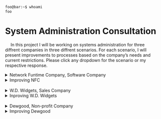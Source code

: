 ```bash
foo@bar:~$ whoami
foo
```
<h1>System Administration Consultation</h1>

<p>&emsp;
In this project I will be working on systems administration for three diffrent companies in three diffrent scenarios. For each scenario, I will present improvements to processes based on the company’s needs and current restrictions. Please click any dropdown for the scenario or my respective response.</p>
<details><summary>Network Funtime Company, Software Company</summary>
<p>Network Funtime Company is a small company that builds open-source software. The company is made up software engineers, a few designers, one person in Human Resources (HR), and a small sales team. Altogether, there are 100 employees. They recently hired you as a system administrator to come in and become their IT department.<br>

When a new person is hired on, the HR person purchases a laptop for them to do their work. The HR representative is unfamiliar with what type of hardware is out there; if a new employee requests a laptop, the HR person will purchase the cheapest option for a laptop online. Because of this, almost everyone has a different laptop model. The company doesn’t have too much revenue to spend, so they don’t order laptops until someone gets hired at the company. This leads to a few days of wait time from when someone starts to when they can actually work on a laptop.<br>

The company doesn’t label their computers with anything, so if a computer is missing or stolen, there’s no way to audit it. There’s no inventory system to keep track of what’s currently in the fleet.<br>

Once a computer is purchased, the HR person hands it to the new employee to set up. Software engineers that use Linux have to find a USB drive and add their preferred distribution to the laptop. Anytime someone needs something from HR -- whether it’s office related or tech related -- they email the HR representative directly.<br>

When a new employee gets a machine, they’re given logins to use cloud services. They get a personal orientation with HR to make sure they can login. This requires the HR person to block off a few hours for every new employee. If an employee forgets the login to their machine, they have no way to retrieve a password and they have to reimagine their machine. Employees don’t have a strict password requirement to set for their computers.<br>

The company currently has many of their services in the cloud, such as email, word processors, spreadsheet applications, etc. They also use the application, Slack, for instant communication.<br>
</p>
</details>

<details><summary>Improving NFC</summary>
  <p>
Hardware Management Issues:<br>
Laptop purchases for new employees should be more standardized. For example, there should be three pre-approved laptop brands/models for users that will be sufficient for their respective roles. This will increase productivity, as issues that have occurred before can likely be fixed more easily if they happen on the same model. Depending on the expected employee size, this also allows the company to buy in bulk, receiving a sizable discount. When buying in bulk, it would be wise to purchase spare hardware in case a user's laptop breaks or a new hire needs a laptop, avoiding several days of waiting. These computers can be preinstalled with the required software and BIOS for the employees' needs. The company also needs an accurate hardware inventory that contains information on each computer. This inventory can include the purchase date, an assigned ID number, model, and the ID of the assigned employee. This will greatly reduce potential theft, as each employee will be responsible for an assigned computer. It will also improve overall security management and auditing.<br>

Software and Security:<br>
To reduce an employee's setup time, create standardized OS images as needed for Windows or Linux systems that can be deployed via network boot or implemented using a USB drive. There should also be a password policy as well as a password management system. This will help prevent guessed passwords and brute-force attacks on the system. Through the password management system, IT can recover forgotten passwords or assign a temporary password to be changed at the next login. Depending on the type of data an employee is expected to handle, it would be wise to implement two-factor authentication via biometrics or a key, adding another protective layer to our data.<br>

IT Support and Communication Issues:<br>
It would be wise to implement an IT ticketing system, such as FreshService or osTicket, depending on the needs of the company. This will streamline support, reduce the need to contact HR, decrease required response times, and allow for more efficient tracking of related IT issues. It would also be beneficial to create a portal or manual for common issues that appear and how they can be fixed, to reduce the overall workload on IT staff for easily solvable problems. Onboarding can also be automated using different applications to set up user accounts.<br>

Lacking Security Testing:<br>
The company needs to implement regularly scheduled security tests on their system. This could help identify potential vulnerabilities before they are exploited. Employees should also receive regular training on common IT principles, such as identifying scam emails.<br>

If these examples are implemented NFC can greatly inprove it's IT infrastructure, enhance data security, and reduce the potential workload on the IT department.
</details>
<br>
<details>
  <summary>W.D. Widgets, Sales Company</summary>
  W.D. Widgets is a small company that sells widgets. They’re mostly made up of salespeople who work with lots of clients. You’ve taken over as the sole IT person for this company of 80-100 people.<br>

When HR tells you to provision a machine for a new employee, you order the hardware directly from a business vendor. You keep one or two machines in stock, in case of emergency. The users receive a username that you generate for them. You then give them an orientation on how to login when they start. You currently manage all of your machines using Windows Active Directory. The company uses only Windows computers. When a new computer is provisioned, you have to install lots of sales-specific applications manually onto every machine. This takes a few hours of your time for each machine. When someone has an IT-related request, they email you directly to help them.<br>

Almost all software is kept in-house, meaning that you’re responsible for the email server, local machine software, and instant messenger. None of the company’s services are kept on the cloud.<br>

Customer data is stored on a single file server. When a new salesperson starts, you also map this file server onto their local machine, so that they can access it like a directory. Whoever creates a folder on this server owns that folder and everything in it. There are no backups to this critical customer data. If a user deletes something, it may be lost for everyone.<br>

The company generates a lot of revenue and is rapidly growing. They’re expecting to hire hundreds of new employees in the next year or so, and you may not be able to scale your operations at the pace you’re working.<br>


</details>
<details>
  <summary>Inproving W.D. Widgets</summary>
  There are several things that W.D. Widgets can implement to increase their security and productivity.<br>

Provision of laptops can be automated to reduce the time needed to set up each machine. This can be accomplished by creating several machine images with the software an employee needs, using tools like the Microsoft Deployment Toolkit. The company should also look into creating a cloud-based backup system for their data. This will help prevent data loss and increase the speed of recovery. Services such as email should be moved to a cloud service to reduce on-premises infrastructure and allow for easier scaling as the company rapidly grows.<br>

The file server also needs better access controls to prevent loss or unauthorized access. Using a file management system, you can edit an employee's permissions to only what is necessary for their position. There is no reason someone in sales should be able to access data meant for IT or all customer data, especially passwords.<br>

As the company is growing rapidly, it would be wise to establish connections with trusted vendors for discounts on bulk machine purchases, and the number of backup machines may need to scale with the number of employees hired.<br>

In this description, there was no detailed data recovery plan in case of an emergency, whether it be software-related or an environmental disaster. A plan should be implemented for such disasters.<br>

Multi-factor authentication should also be implemented for employees to help protect sensitive customer data. Common patches should be automated and tested, preferably implemented during non-business hours or weekends. This can be done using several tools like the Windows Server Update Services. A backup should also be secured in case an update introduces an unexpected issue.<br>
</details>

<br>
<details>
  <summary>Dewgood, Non-profit Company</summary>
  Dewgood is a small, local non-profit company of 50 employees. They hired you as the sole IT person in the company. The HR person tells you when they need a new computer for an employee. Currently, computers are purchased directly in a physical store on the day that an employee is hired. This is due to budget reasons, as they can’t keep extra stock in the store.<br>

The company has a single server with multiple services on it, a file server, and email. They don’t currently have a messaging system in place. When a new employee is hired, you have to do an orientation with them for login. You’re also responsible for installing all the software they need on their machine, and mapping the file server to their computer. The computers are managed through Windows Active Directory. When an employee leaves, they’re currently not disabled in the directory service.<br>

The company uses an open-source ticketing system to handle all internal requests as well as external non-profit requests. But the ticketing system is confusing and difficult to use, so lots of the employees reach out to you directly to figure out how to do things. In fact, so many things are difficult to find that employees typically ask around when they have a question.<br>

There are nightly backups in place of the file server. You store this information on a disk backup and take it home with you everyday to keep it safe in case something happens onsite. There’s also a small company website that’s hosted on the single server at the company. This website is a single html page that explains the mission of the company and provides contact information. The website has gone down many times, and no one knows what to do when it happens.<br>
</details>
<details>
  <summary>Improving Dewgood</summary>
  There are several procedures that can be implemented to increase Dewgood's security and efficiency. While the company is low on funds, it may save costs in the long run to establish a bulk purchase of hardware for a discount from a supplier. This will also standardize the employees' hardware, allowing for easier auditing. It would be wise to keep a few extra pieces of hardware for easier onboarding and in case a computer breaks.<br>

The servers can be migrated to a cloud service such as Google Workspace to increase reliability and reduce potential stress on the singular server. This can also allow for an automated backup system to improve overall security and data recovery.<br>

The ticketing system needs to be updated or replaced with a less confusing system. If employees don't understand how to use the system, it is a waste of company time and money to maintain.<br>

When an employee leaves the company, their account must be disabled or revoked. Keeping it enabled after an employee's departure leads to a serious but easily avoidable security risk from a hacker or an upset employee.<br>

A website should also be implemented for employees to see common IT issues and how they can be fixed. For the company’s HTML page, there should be several IP addresses for the site. This could include a hot page that is ready for deployment in case of an issue with the original and a cold page that includes only the bare essentials for the page.<br>
</details>
